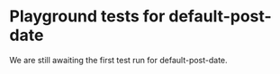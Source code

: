 # Playground tests for default-post-date
We are still awaiting the first test run for default-post-date.
